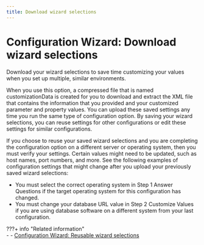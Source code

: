 ```yaml
---
title: Download wizard selections
---
```


# Configuration Wizard: Download wizard selections

Download your wizard selections to save time customizing your values when you set up multiple, similar environments.

When you use this option, a compressed file that is named customizationData is created for you to download and extract the XML file that contains the information that you provided and your customized parameter and property values. You can upload these saved settings any time you run the same type of configuration option. By saving your wizard selections, you can reuse settings for other configurations or edit these settings for similar configurations.

If you choose to reuse your saved wizard selections and you are completing the configuration option on a different server or operating system, then you must verify your settings. Certain values might need to be updated, such as host names, port numbers, and more. See the following examples of configuration settings that might change after you upload your previously saved wizard selections:

-   You must select the correct operating system in Step 1 Answer Questions if the target operating system for this configuration has changed.
-   You must change your database URL value in Step 2 Customize Values if you are using database software on a different system from your last configuration.

???+ info "Related information"  
    -   -   [Configuration Wizard: Reusable wizard selections](../../../portal_admin_tools/cfg_wizard/usage/cw_save_settings.md)



